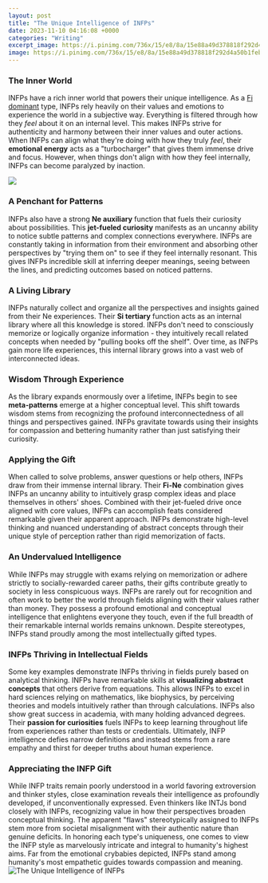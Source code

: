 ```yaml
---
layout: post
title: "The Unique Intelligence of INFPs"
date: 2023-11-10 04:16:08 +0000
categories: "Writing"
excerpt_image: https://i.pinimg.com/736x/15/e8/8a/15e88a49d378818f292d4a50b1feb3fe.jpg
image: https://i.pinimg.com/736x/15/e8/8a/15e88a49d378818f292d4a50b1feb3fe.jpg
---
```


### The Inner World 
INFPs have a rich inner world that powers their unique intelligence. As a [Fi dominant](https://fistore.mysenprints.com/collection/acklin) type, INFPs rely heavily on their values and emotions to experience the world in a subjective way. Everything is filtered through how they *feel* about it on an internal level. This makes INFPs strive for authenticity and harmony between their inner values and outer actions. When INFPs can align what they're doing with how they truly *feel*, their **emotional energy** acts as a "turbocharger" that gives them immense drive and focus. However, when things don't align with how they feel internally, INFPs can become paralyzed by inaction. 

![](https://www.psychologyjunkie.com/wp-content/uploads/2018/10/How-NPs-Think-768x644.jpg)
### A Penchant for Patterns
INFPs also have a strong **Ne auxiliary** function that fuels their curiosity about possibilities. This **jet-fueled curiosity** manifests as an uncanny ability to notice subtle patterns and complex connections everywhere. INFPs are constantly taking in information from their environment and absorbing other perspectives by "trying them on" to see if they feel internally resonant. This gives INFPs incredible skill at inferring deeper meanings, seeing between the lines, and predicting outcomes based on noticed patterns.
### A Living Library   
INFPs naturally collect and organize all the perspectives and insights gained from their Ne experiences. Their **Si tertiary** function acts as an internal library where all this knowledge is stored. INFPs don't need to consciously memorize or logically organize information - they intuitively recall related concepts when needed by "pulling books off the shelf". Over time, as INFPs gain more life experiences, this internal library grows into a vast web of interconnected ideas. 
### Wisdom Through Experience
As the library expands enormously over a lifetime, INFPs begin to see **meta-patterns** emerge at a higher conceptual level. This shift towards wisdom stems from recognizing the profound interconnectedness of all things and perspectives gained. INFPs gravitate towards using their insights for compassion and bettering humanity rather than just satisfying their curiosity. 
### Applying the Gift
When called to solve problems, answer questions or help others, INFPs draw from their immense internal library. Their **Fi-Ne** combination gives INFPs an uncanny ability to intuitively grasp complex ideas and place themselves in others' shoes. Combined with their jet-fueled drive once aligned with core values, INFPs can accomplish feats considered remarkable given their apparent approach. INFPs demonstrate high-level thinking and nuanced understanding of abstract concepts through their unique style of perception rather than rigid memorization of facts.
### An Undervalued Intelligence
While INFPs may struggle with exams relying on memorization or adhere strictly to socially-rewarded career paths, their gifts contribute greatly to society in less conspicuous ways. INFPs are rarely out for recognition and often work to better the world through fields aligning with their values rather than money. They possess a profound emotional and conceptual intelligence that enlightens everyone they touch, even if the full breadth of their remarkable internal worlds remains unknown. Despite stereotypes, INFPs stand proudly among the most intellectually gifted types.
### INFPs Thriving in Intellectual Fields 
Some key examples demonstrate INFPs thriving in fields purely based on analytical thinking. INFPs have remarkable skills at **visualizing abstract concepts** that others derive from equations. This allows INFPs to excel in hard sciences relying on mathematics, like biophysics, by perceiving theories and models intuitively rather than through calculations. INFPs also show great success in academia, with many holding advanced degrees. Their **passion for curiosities** fuels INFPs to keep learning throughout life from experiences rather than tests or credentials. Ultimately, INFP intelligence defies narrow definitions and instead stems from a rare empathy and thirst for deeper truths about human experience.
### Appreciating the INFP Gift
While INFP traits remain poorly understood in a world favoring extroversion and thinker styles, close examination reveals their intelligence as profoundly developed, if unconventionally expressed. Even thinkers like INTJs bond closely with INFPs, recognizing value in how their perspectives broaden conceptual thinking. The apparent "flaws" stereotypically assigned to INFPs stem more from societal misalignment with their authentic nature than genuine deficits. In honoring each type's uniqueness, one comes to view the INFP style as marvelously intricate and integral to humanity's highest aims. Far from the emotional crybabies depicted, INFPs stand among humanity's most empathetic guides towards compassion and meaning.
![The Unique Intelligence of INFPs](https://i.pinimg.com/736x/15/e8/8a/15e88a49d378818f292d4a50b1feb3fe.jpg)